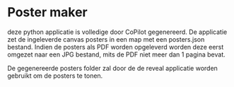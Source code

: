 # Poster maker

deze python applicatie is volledige door CoPilot gegenereerd.
De applicatie zet de ingeleverde canvas posters in een map met een posters.json bestand. Indien de posters als PDF worden opgeleverd worden deze eerst omgezet naar een JPG bestand, mits de PDF niet meer dan 1 pagina bevat.

De gegenereerde posters folder zal door de de reveal applicatie worden gebruikt om de posters te tonen.